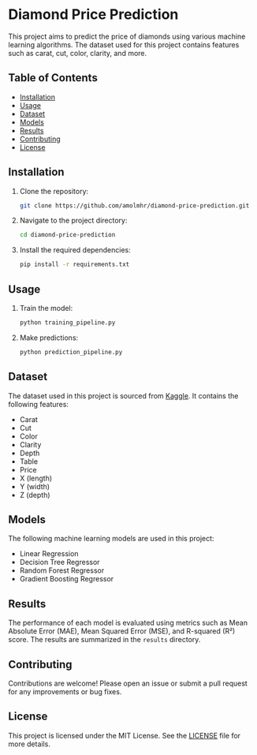 # Diamond Price Prediction

This project aims to predict the price of diamonds using various machine learning algorithms. The dataset used for this project contains features such as carat, cut, color, clarity, and more.

## Table of Contents
- [Installation](#installation)
- [Usage](#usage)
- [Dataset](#dataset)
- [Models](#models)
- [Results](#results)
- [Contributing](#contributing)
- [License](#license)

## Installation

1. Clone the repository:
    ```sh
    git clone https://github.com/amolmhr/diamond-price-prediction.git
    ```
2. Navigate to the project directory:
    ```sh
    cd diamond-price-prediction
    ```
3. Install the required dependencies:
    ```sh
    pip install -r requirements.txt
    ```

## Usage


1. Train the model:
    ```sh
    python training_pipeline.py
    ```
2. Make predictions:
    ```sh
    python prediction_pipeline.py
    ```

## Dataset

The dataset used in this project is sourced from [Kaggle](https://www.kaggle.com/shivam2503/diamonds). It contains the following features:
- Carat
- Cut
- Color
- Clarity
- Depth
- Table
- Price
- X (length)
- Y (width)
- Z (depth)

## Models

The following machine learning models are used in this project:
- Linear Regression
- Decision Tree Regressor
- Random Forest Regressor
- Gradient Boosting Regressor

## Results

The performance of each model is evaluated using metrics such as Mean Absolute Error (MAE), Mean Squared Error (MSE), and R-squared (R²) score. The results are summarized in the `results` directory.

## Contributing

Contributions are welcome! Please open an issue or submit a pull request for any improvements or bug fixes.

## License

This project is licensed under the MIT License. See the [LICENSE](LICENSE) file for more details.
